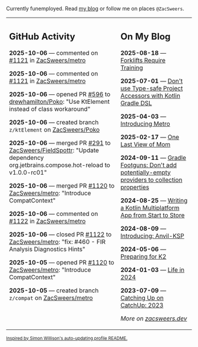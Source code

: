Currently funemployed. Read [my blog](https://zacsweers.dev/) or follow me on places `@ZacSweers`.

<table><tr><td valign="top" width="60%">

## GitHub Activity
<!-- githubActivity starts -->
**2025-10-06** — commented on [#1121](https://github.com/ZacSweers/metro/pull/1121#issuecomment-3374140082) in [ZacSweers/metro](https://github.com/ZacSweers/metro)

**2025-10-06** — commented on [#1121](https://github.com/ZacSweers/metro/pull/1121#issuecomment-3373217236) in [ZacSweers/metro](https://github.com/ZacSweers/metro)

**2025-10-06** — opened PR [#596](https://github.com/drewhamilton/Poko/pull/596) to [drewhamilton/Poko](https://github.com/drewhamilton/Poko): "Use KtElement instead of class workaround"

**2025-10-06** — created branch `z/ktElement` on [ZacSweers/Poko](https://github.com/ZacSweers/Poko)

**2025-10-06** — merged PR [#291](https://github.com/ZacSweers/FieldSpottr/pull/291) to [ZacSweers/FieldSpottr](https://github.com/ZacSweers/FieldSpottr): "Update dependency org.jetbrains.compose.hot-reload to v1.0.0-rc01"

**2025-10-06** — merged PR [#1120](https://github.com/ZacSweers/metro/pull/1120) to [ZacSweers/metro](https://github.com/ZacSweers/metro): "Introduce CompatContext"

**2025-10-06** — commented on [#1122](https://github.com/ZacSweers/metro/pull/1122#issuecomment-3372673397) in [ZacSweers/metro](https://github.com/ZacSweers/metro)

**2025-10-06** — closed PR [#1122](https://github.com/ZacSweers/metro/pull/1122) to [ZacSweers/metro](https://github.com/ZacSweers/metro): "fix: #460 - FIR Analysis Diagnostics Hints"

**2025-10-05** — opened PR [#1120](https://github.com/ZacSweers/metro/pull/1120) to [ZacSweers/metro](https://github.com/ZacSweers/metro): "Introduce CompatContext"

**2025-10-05** — created branch `z/compat` on [ZacSweers/metro](https://github.com/ZacSweers/metro)
<!-- githubActivity ends -->
</td><td valign="top" width="40%">

## On My Blog
<!-- blog starts -->
**2025-08-18** — [Forklifts Require Training](https://www.zacsweers.dev/forklifts-require-training/)

**2025-07-01** — [Don't use Type-safe Project Accessors with Kotlin Gradle DSL](https://www.zacsweers.dev/dont-use-type-safe-project-accessors-with-kotlin-gradle-dsl/)

**2025-04-03** — [Introducing Metro](https://www.zacsweers.dev/introducing-metro/)

**2025-02-17** — [One Last View of Mom](https://www.zacsweers.dev/one-last-view-of-mom/)

**2024-09-11** — [Gradle Footguns: Don't add potentially-empty providers to collection properties](https://www.zacsweers.dev/gradle-footgun-adding-empty-providers-to-collection-properties/)

**2024-08-25** — [Writing a Kotlin Multiplatform App from Start to Store](https://www.zacsweers.dev/writing-a-kotlin-multiplatform-app-from-start-to-store/)

**2024-08-09** — [Introducing: Anvil-KSP](https://www.zacsweers.dev/introducing-anvil-ksp/)

**2024-05-06** — [Preparing for K2](https://www.zacsweers.dev/preparing-for-k2/)

**2024-01-03** — [Life in 2024](https://www.zacsweers.dev/life-in-2024/)

**2023-07-09** — [Catching Up on CatchUp: 2023](https://www.zacsweers.dev/catching-up-on-catchup-2023/)
<!-- blog ends -->
_More on [zacsweers.dev](https://zacsweers.dev/)_
</td></tr></table>

<sub><a href="https://simonwillison.net/2020/Jul/10/self-updating-profile-readme/">Inspired by Simon Willison's auto-updating profile README.</a></sub>